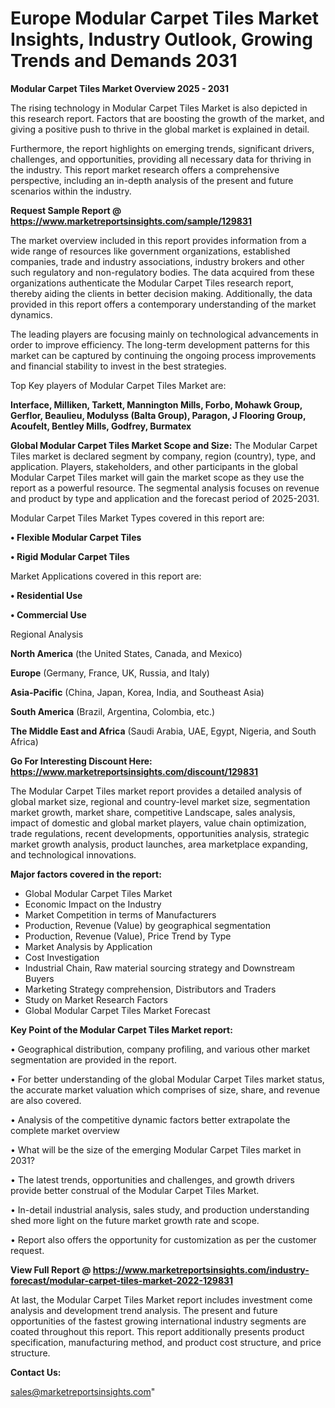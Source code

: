 # Europe Modular Carpet Tiles Market Insights, Industry Outlook, Growing Trends and Demands 2031

<Strong> Modular Carpet Tiles Market Overview 2025 - 2031</strong>

The rising technology in Modular Carpet Tiles Market is also depicted in this research report. Factors that are boosting the growth of the market, and giving a positive push to thrive in the global market is explained in detail.

Furthermore, the report highlights on emerging trends, significant drivers, challenges, and opportunities, providing all necessary data for thriving in the industry. This report market research offers a comprehensive perspective, including an in-depth analysis of the present and future scenarios within the industry.

<strong>Request Sample Report @ <a href=https://www.marketreportsinsights.com/sample/129831>https://www.marketreportsinsights.com/sample/129831</a></strong>

The market overview included in this report provides information from a wide range of resources like government organizations, established companies, trade and industry associations, industry brokers and other such regulatory and non-regulatory bodies. The data acquired from these organizations authenticate the Modular Carpet Tiles research report, thereby aiding the clients in better decision making. Additionally, the data provided in this report offers a contemporary understanding of the market dynamics.

The leading players are focusing mainly on technological advancements in order to improve efficiency. The long-term development patterns for this market can be captured by continuing the ongoing process improvements and financial stability to invest in the best strategies.

Top Key players of Modular Carpet Tiles Market are:

<strong>Interface, Milliken, Tarkett, Mannington Mills, Forbo, Mohawk Group, Gerflor, Beaulieu, Modulyss (Balta Group), Paragon, J Flooring Group, Acoufelt, Bentley Mills, Godfrey, Burmatex</strong>

<strong><b>Global Modular Carpet Tiles Market Scope and Size:</b></strong>
The Modular Carpet Tiles market is declared segment by company, region (country), type, and application. Players, stakeholders, and other participants in the global Modular Carpet Tiles market will gain the market scope as they use the report as a powerful resource. The segmental analysis focuses on revenue and product by type and application and the forecast period of 2025-2031.

Modular Carpet Tiles Market Types covered in this report are:

<strong>• Flexible Modular Carpet Tiles

• Rigid Modular Carpet Tiles</strong>

Market Applications covered in this report are:

<strong>• Residential Use

• Commercial Use</strong> 

Regional Analysis

<strong>North America</strong> (the United States, Canada, and Mexico)

<strong>Europe</strong> (Germany, France, UK, Russia, and Italy)

<strong>Asia-Pacific</strong> (China, Japan, Korea, India, and Southeast Asia)

<strong>South America</strong> (Brazil, Argentina, Colombia, etc.)

<strong>The Middle East and Africa</strong> (Saudi Arabia, UAE, Egypt, Nigeria, and South Africa)

<strong>Go For Interesting Discount Here: <a href=https://www.marketreportsinsights.com/discount/129831>https://www.marketreportsinsights.com/discount/129831</a></strong>

The Modular Carpet Tiles market report provides a detailed analysis of global market size, regional and country-level market size, segmentation market growth, market share, competitive Landscape, sales analysis, impact of domestic and global market players, value chain optimization, trade regulations, recent developments, opportunities analysis, strategic market growth analysis, product launches, area marketplace expanding, and technological innovations.

<strong><b>Major factors covered in the report:</b></strong>
<ul>
  <li>Global Modular Carpet Tiles Market </li>
  <li>Economic Impact on the Industry</li>
  <li>Market Competition in terms of Manufacturers</li>
  <li>Production, Revenue (Value) by geographical segmentation</li>
  <li>Production, Revenue (Value), Price Trend by Type</li>
  <li>Market Analysis by Application</li>
  <li>Cost Investigation</li>
  <li>Industrial Chain, Raw material sourcing strategy and Downstream Buyers</li>
  <li>Marketing Strategy comprehension, Distributors and Traders</li>
  <li>Study on Market Research Factors</li>
  <li>Global Modular Carpet Tiles Market Forecast</li>
</ul>

<strong><b>Key Point of the Modular Carpet Tiles Market report:</b></strong>

• Geographical distribution, company profiling, and various other market segmentation are provided in the report.

• For better understanding of the global Modular Carpet Tiles market status, the accurate market valuation which comprises of size, share, and revenue are also covered.

• Analysis of the competitive dynamic factors better extrapolate the complete market overview

• What will be the size of the emerging Modular Carpet Tiles market in 2031?

• The latest trends, opportunities and challenges, and growth drivers provide better construal of the Modular Carpet Tiles Market.

• In-detail industrial analysis, sales study, and production understanding shed more light on the future market growth rate and scope.

• Report also offers the opportunity for customization as per the customer request.

<strong><b>View Full Report @ <a href=https://www.marketreportsinsights.com/industry-forecast/modular-carpet-tiles-market-2022-129831>https://www.marketreportsinsights.com/industry-forecast/modular-carpet-tiles-market-2022-129831</a></b></strong>


At last, the Modular Carpet Tiles Market report includes investment come analysis and development trend analysis. The present and future opportunities of the fastest growing international industry segments are coated throughout this report. This report additionally presents product specification, manufacturing method, and product cost structure, and price structure.

<strong>Contact Us:</strong>

sales@marketreportsinsights.com"
